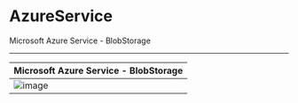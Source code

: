 # AzureService
 Microsoft Azure Service - BlobStorage
 
 <HR>

|  Microsoft Azure Service - BlobStorage |
|-------|
|  ![image](https://user-images.githubusercontent.com/40432032/145341807-481c2013-6e96-4d24-bbab-b5b1fcd74fd3.png)  |
